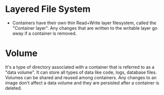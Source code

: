 # Layered File System

- Containers have their own thin Read+Write layer filesystem, called the "Container layer". Any changes that are written to the writable layer go away if a container is removed.

# Volume
It's a type of directory associated with a container that is referred to as a "data volume". It can store all types of data like code, logs, database files. Volumes can be shared and reused among containers. Any changes to an image don't affect a data volume and they are persisted after a container is deleted.